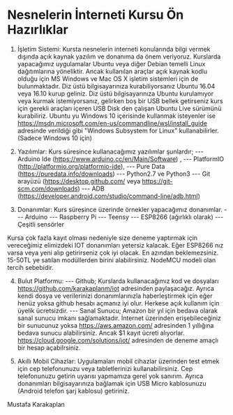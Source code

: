 # Nesnelerin İnterneti Kursu Ön Hazırlıklar

1. İşletim Sistemi: Kursta nesnelerin interneti konularında bilgi vermek dışında açık kaynak yazılım ve donanıma da önem veriyoruz. Kurslarda yapacağımız uygulamalar Ubuntu veya diğer Debian temelli Linux dağıtımlarına yöneliktir. Ancak kullanılan araçlar açık kaynak kodlu olduğu için MS Windows ve Mac OS X işletim sistemleri için de bulunmaktadır. Diz üstü bilgisayarınıza kurabiliyorsanız Ubuntu 16.04 veya 16.10 kurup geliniz. Diz üstü bilgisayarınıza Ubuntu kurulamıyor veya kurmak istemiyorsanız, gelirken boş bir USB   bellek getirseniz kurs için gerekli araçları içeren USB Disk den çalışan Ubuntu Live sürümünü kurabiliriz.
Ubuntu yu Windows 10 içerisinde kullanmak isteyenler ise https://msdn.microsoft.com/en-us/commandline/wsl/install_guide adresinde verildiği gibi "Windows Subsystem for Linux" kullanabilirler. (Sadece Windows 10 için)


2. Yazılımlar: Kurs süresince kullanacağımız yazılımlar şunlardır;
--- Arduino Ide (https://www.arduino.cc/en/Main/Software) ,
--- PlatformIO (http://platformio.org/platformio-ide),
--- Pure Data (https://puredata.info/downloads)
--- Python2.7 ve Python3
--- Git arayüzü (https://desktop.github.com/ veya https://git-scm.com/downloads)
--- ADB (https://developer.android.com/studio/command-line/adb.html)

3. Donanımlar: Kurs süresince üzerinde örnekler yapacağımız donanımlar.
--- Arduino
--- Raspberry Pi
--- Teensy
--- ESP8266 (ağırlıklı olarak)
--- Çeşitli sensörler

Kursa çok fazla kayıt olması nedeniyle  size deneme yaptırmak için vereceğimiz elimizdeki IOT donanımları yetersiz kalacak. Eğer ESP8266 nız varsa veya yeni alıp getirirseniz çok iyi olacak. En azından beklemezsiniz. 15-50TL ye satılan modüllerden birini alabilirsiniz. NodeMCU modeli olan tercih sebebidir.

4. Bulut Platformu:
 --- Github; Kurslarda kullanacağımız kod ve dosyaları https://github.com/karakaplanm/iot adresinden paylaşacağız. Ayrıca kendi dosya ve verilerinizi donanımlarınızla haberleştirmek için eğer henüz yoksa github hesabı açmanız iyi olur. Herkese açık kullanım için üyelik ücretsizdir.
--- Sanal Sunucu; Amazon bir yıl için bedava olarak sanal sunucu imkanı sağlamaktadır. İnternet üzerinden erişebileceğiniz bir sunucunuz yoksa https://aws.amazon.com/ adresinden 1 yıllığına bedava sunucu alabilirsiniz. Ancak $1 kayıt ücreti alıyorlar. https://cloud.google.com/solutions/iot/ adresinden de deneme amaçlı bir hesap açabilrsiniz.

5. Akıllı Mobil Cihazlar: Uygulamaları mobil cihazlar üzerinden test etmek için cep telefonunuzu veya tabletlerinizi kullanabilirsiniz. Cep telefonunuzu getirin uyarısı yapmamıza gerel yok sanırım. Ayrıca donanımları bilgisayarınıza bağlamak için USB Micro kablosunuzu (Android telefon şarj kablosu) getiriniz.

Mustafa Karakaplan
